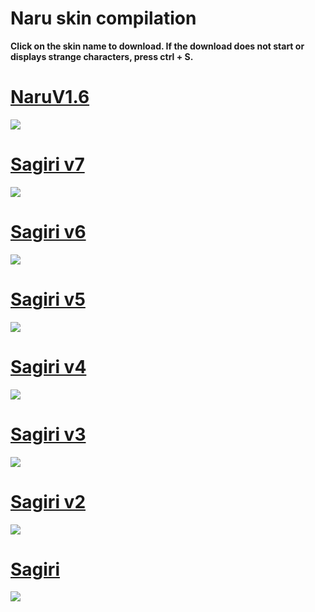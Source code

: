 # Naru skin compilation


**Click on the skin name to download. If the download does not start or displays strange characters, press ctrl + S.**


# [NaruV1.6](https://naru.s-ul.eu/Y16IQKY0)
![](https://naru.s-ul.eu/pZmxpZ6g)

# [Sagiri v7](https://puu.sh/xPz27/37a538fb6d.osk)
![](https://puu.sh/xPzb1/ea7d8a4818.jpg)

# [Sagiri v6](https://puu.sh/xrY86/a99cd73b46.osk)
![](https://puu.sh/xrY6n/b80159870c.jpg)

# [Sagiri v5](https://puu.sh/xhk8e/da1e7fcdaa.osk)
![](https://puu.sh/xhkb3/0f65b52686.jpg)

# [Sagiri v4](https://puu.sh/xhjVP/d148d435c8.osk)
![](https://puu.sh/xhk4M/b20cc1cb1f.jpg)

# [Sagiri v3](https://puu.sh/x3A1f/3e5e0f8aea.osk)
![](https://puu.sh/x3AwC/9bdacb173f.jpg)

# [Sagiri v2](https://puu.sh/wZy5o/6ec78c3a35.osk)
![](https://puu.sh/wZy9M/05e1087846.jpg)

# [Sagiri](https://puu.sh/y0aih/fbb6ad7b6f.osk)
![](https://puu.sh/wZxR2/5e8d84978c.jpg)
